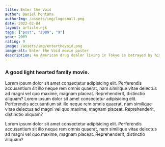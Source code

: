 ```yaml
---
title: Enter the Void
author: Daniel Montana
authorImg: /assets/img/logosmall.png
date: 2022-02-04
layout: article.njk
tags: ["post", "2009", "9"]
year: 2009
rating: 9
image: /assets/img/enterthevoid.png
image-alt: Enter the Void movie poster
description: An American drug dealer living in Tokyo is betrayed by his best friend and killed in a drug deal. His soul, observing the repercussions of his death, seeks resurrection.
---
```


### A good light hearted family movie.


Lorem ipsum dolor sit amet consectetur adipisicing elit. Perferendis accusantium sit illo neque rem omnis quaerat, nam similique vitae delectus ad magni vel quo maxime, magnam placeat. Reprehenderit, distinctio aliquam? Lorem ipsum dolor sit amet consectetur adipisicing elit. Perferendis accusantium sit illo neque rem omnis quaerat, nam similique vitae delectus ad magni vel quo maxime, magnam placeat. Reprehenderit, distinctio aliquam?

Lorem ipsum dolor sit amet consectetur adipisicing elit. Perferendis accusantium sit illo neque rem omnis quaerat, nam similique vitae delectus ad magni vel quo maxime, magnam placeat. Reprehenderit, distinctio aliquam?